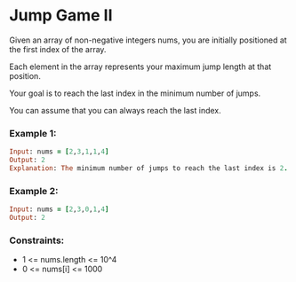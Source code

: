 # Jump Game II

Given an array of non-negative integers nums, you are initially positioned at the first index of the array.

Each element in the array represents your maximum jump length at that position.

Your goal is to reach the last index in the minimum number of jumps.

You can assume that you can always reach the last index.

### Example 1:
```ruby
Input: nums = [2,3,1,1,4]
Output: 2
Explanation: The minimum number of jumps to reach the last index is 2. Jump 1 step from index 0 to 1, then 3 steps to the last index.
```
### Example 2:
```ruby
Input: nums = [2,3,0,1,4]
Output: 2
```
### Constraints:

- 1 <= nums.length <= 10^4
- 0 <= nums[i] <= 1000
